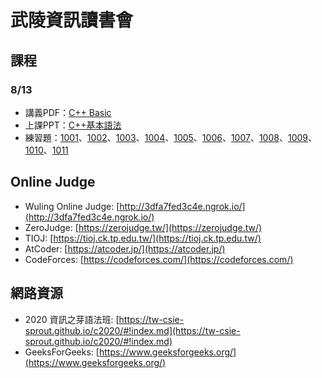 # 武陵資訊讀書會

## 課程
### 8/13
- 講義PDF：[C++ Basic](https://github.com/jayin92/wulingInfor/raw/master/C%2B%2BBasic/C%2B%2BBasic.pdf)
- 上課PPT：[C++基本語法](https://github.com/jayin92/wulingInfor/raw/master/C%2B%2BBasic/C%E5%9F%BA%E6%9C%AC%E8%AA%9E%E6%B3%95.pptx)
- 練習題：[1001](http://3dfa7fed3c4e.ngrok.io/problem/1001)、[1002](http://3dfa7fed3c4e.ngrok.io/problem/1002)、[1003](http://3dfa7fed3c4e.ngrok.io/problem/1003)、[1004](http://3dfa7fed3c4e.ngrok.io/problem/1004)、[1005](http://3dfa7fed3c4e.ngrok.io/problem/1005)、[1006](http://3dfa7fed3c4e.ngrok.io/problem/1006)、[1007](http://3dfa7fed3c4e.ngrok.io/problem/1007)、[1008](http://3dfa7fed3c4e.ngrok.io/problem/1008)、[1009](http://3dfa7fed3c4e.ngrok.io/problem/1009)、[1010](http://3dfa7fed3c4e.ngrok.io/problem/1010)、[1011](http://3dfa7fed3c4e.ngrok.io/problem/1011)

## Online Judge
- Wuling Online Judge: [http://3dfa7fed3c4e.ngrok.io/](http://3dfa7fed3c4e.ngrok.io/)
- ZeroJudge: [https://zerojudge.tw/](https://zerojudge.tw/)
- TIOJ: [https://tioj.ck.tp.edu.tw/](https://tioj.ck.tp.edu.tw/)
- AtCoder: [https://atcoder.jp/](https://atcoder.jp/)
- CodeForces: [https://codeforces.com/](https://codeforces.com/)

## 網路資源
- 2020 資訊之芽語法班: [https://tw-csie-sprout.github.io/c2020/#!index.md](https://tw-csie-sprout.github.io/c2020/#!index.md)
- GeeksForGeeks: [https://www.geeksforgeeks.org/](https://www.geeksforgeeks.org/)